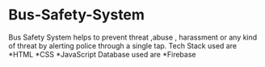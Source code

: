 # Bus-Safety-System
Bus Safety System helps to prevent  threat ,abuse , harassment or any kind of threat by alerting police through a single tap.
Tech Stack used are
       *HTML
       *CSS
       *JavaScript
Database used are 
      *Firebase
